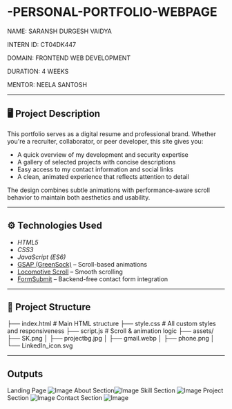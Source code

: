 # -PERSONAL-PORTFOLIO-WEBPAGE

NAME: SARANSH DURGESH VAIDYA

INTERN ID: CT04DK447

DOMAIN: FRONTEND WEB DEVELOPMENT

DURATION: 4 WEEKS

MENTOR: NEELA SANTOSH


---


## 🖥 Project Description

This portfolio serves as a digital resume and professional brand. Whether you're a recruiter, collaborator, or peer developer, this site gives you:

- A quick overview of my development and security expertise
- A gallery of selected projects with concise descriptions
- Easy access to my contact information and social links
- A clean, animated experience that reflects attention to detail

The design combines subtle animations with performance-aware scroll behavior to maintain both aesthetics and usability.

---

## ⚙ Technologies Used

- *HTML5*
- *CSS3*
- *JavaScript (ES6)*
- [GSAP (GreenSock)](https://greensock.com/gsap/) – Scroll-based animations
- [Locomotive Scroll](https://github.com/locomotivemtl/locomotive-scroll) – Smooth scrolling
- [FormSubmit](https://formsubmit.co) – Backend-free contact form integration

---

## 📁 Project Structure

├── index.html # Main HTML structure ├── style.css # All custom styles and responsiveness ├── script.js # Scroll & animation logic ├── assets/ ├── SK.png │ ├── projectbg.jpg │ ├── gmail.webp │ ├── phone.png │ └── LinkedIn_icon.svg

---

## Outputs

Landing Page ![Image](https://github.com/user-attachments/assets/e060112f-ab0c-4dce-990e-3c6570a3c2d8)
About Section![Image](https://github.com/user-attachments/assets/0338ca50-fb33-4593-a038-971dbb3ab9d7)
Skill Section ![Image](https://github.com/user-attachments/assets/e945084a-1cea-4c3d-95ff-a410ca884250)
Project Section ![Image](https://github.com/user-attachments/assets/2d147f63-d900-43e2-a821-2faa56dc7200)
Contact Section ![Image](https://github.com/user-attachments/assets/41e0e45f-5120-4f92-9c4a-a8692c28a832)

